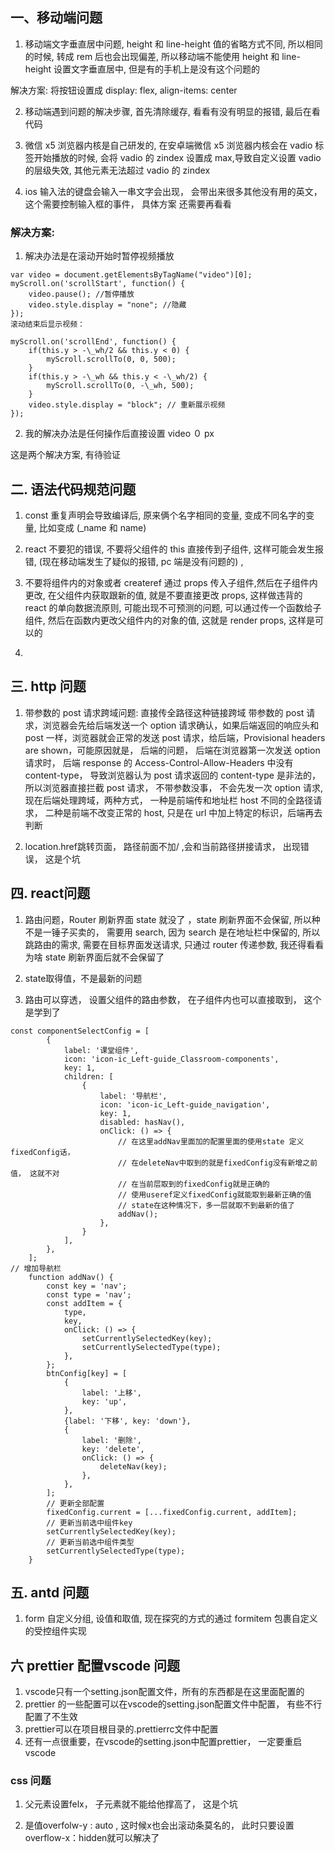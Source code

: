 ## 一、移动端问题

1. 移动端文字垂直居中问题, height 和 line-height 值的省略方式不同, 所以相同的时候, 转成 rem 后也会出现偏差, 所以移动端不能使用 height 和 line-height 设置文字垂直居中, 但是有的手机上是没有这个问题的

解决方案: 将按钮设置成 display: flex, align-items: center

2. 移动端遇到问题的解决步骤, 首先清除缓存, 看看有没有明显的报错, 最后在看代码

3. 微信 x5 浏览器内核是自己研发的, 在安卓端微信 x5 浏览器内核会在 vadio 标签开始播放的时候, 会将 vadio 的 zindex 设置成 max,导致自定义设置 vadio 的层级失效, 其他元素无法超过 vadio 的 zindex

4. ios 输入法的键盘会输入一串文字会出现， 会带出来很多其他没有用的英文， 这个需要控制输入框的事件， 具体方案
还需要再看看

### 解决方案:

1. 解决办法是在滚动开始时暂停视频播放

```
var video = document.getElementsByTagName("video")[0];
myScroll.on('scrollStart', function() {
    video.pause(); //暂停播放
    video.style.display = "none"; //隐藏
});
滚动结束后显示视频：

myScroll.on('scrollEnd', function() {
    if(this.y > -\_wh/2 && this.y < 0) {
        myScroll.scrollTo(0, 0, 500);
    }
    if(this.y > -\_wh && this.y < -\_wh/2) {
        myScroll.scrollTo(0, -\_wh, 500);
    }
    video.style.display = "block"; // 重新展示视频
});
```

2. 我的解决办法是任何操作后直接设置 video ０ px

这是两个解决方案, 有待验证

## 二. 语法代码规范问题

1. const 重复声明会导致编译后, 原来俩个名字相同的变量, 变成不同名字的变量, 比如变成 (\_name 和 name)

2. react 不要犯的错误, 不要将父组件的 this 直接传到子组件, 这样可能会发生报错, (现在移动端发生了疑似的报错, pc 端是没有问题的) ,
3. 不要将组件内的对象或者 createref 通过 props 传入子组件,然后在子组件内更改, 在父组件内获取跟新的值, 就是不要直接更改 props, 这样做违背的 react 的单向数据流原则, 可能出现不可预测的问题, 可以通过传一个函数给子组件, 然后在函数内更改父组件内的对象的值, 这就是 render props, 这样是可以的

4.

## 三. http 问题

1. 带参数的 post 请求跨域问题: 直接传全路径这种链接跨域 带参数的 post 请求，浏览器会先给后端发送一个 option 请求确认，如果后端返回的响应头和 post 一样，浏览器就会正常的发送 post 请求，给后端，Provisional headers are shown，可能原因就是， 后端的问题， 后端在浏览器第一次发送 option 请求时， 后端 response 的 Access-Control-Allow-Headers 中没有 content-type， 导致浏览器认为 post 请求返回的 content-type 是非法的，所以浏览器直接拦截 post 请求， 不带参数没事， 不会先发一次 option 请求, 现在后端处理跨域，两种方式， 一种是前端传和地址栏 host 不同的全路径请求， 二种是前端不改变正常的 host, 只是在 url 中加上特定的标识，后端再去判断

2. location.href跳转页面， 路径前面不加/  ,会和当前路径拼接请求， 出现错误， 这是个坑

## 四. react问题

1. 路由问题，Router 刷新界面 state 就没了 ，state 刷新界面不会保留, 所以种不是一锤子买卖的， 需要用 search, 因为 search 是在地址栏中保留的, 所以跳路由的需求, 需要在目标界面发送请求, 只通过 router 传递参数, 我还得看看为啥 state 刷新界面后就不会保留了

2. state取得值，不是最新的问题

3. 路由可以穿透， 设置父组件的路由参数， 在子组件内也可以直接取到， 这个是学到了

```
const componentSelectConfig = [
        {
            label: '课堂组件',
            icon: 'icon-ic_Left-guide_Classroom-components',
            key: 1,
            children: [
                {
                    label: '导航栏',
                    icon: 'icon-ic_Left-guide_navigation',
                    key: 1,
                    disabled: hasNav(),
                    onClick: () => {
                        // 在这里addNav里面加的配置里面的使用state 定义fixedConfig话，
                        // 在deleteNav中取到的就是fixedConfig没有新增之前值， 这就不对
                        // 在当前层取到的fixedConfig就是正确的
                        // 使用useref定义fixedConfig就能取到最新正确的值
                        // state在这种情况下，多一层就取不到最新的值了
                        addNav();
                    },
                }
            ],
        },
    ];
// 增加导航栏
    function addNav() {
        const key = 'nav';
        const type = 'nav';
        const addItem = {
            type,
            key,
            onClick: () => {
                setCurrentlySelectedKey(key);
                setCurrentlySelectedType(type);
            },
        };
        btnConfig[key] = [
            {
                label: '上移',
                key: 'up',
            },
            {label: '下移', key: 'down'},
            {
                label: '删除',
                key: 'delete',
                onClick: () => {
                    deleteNav(key);
                },
            },
        ];
        // 更新全部配置
        fixedConfig.current = [...fixedConfig.current, addItem];
        // 更新当前选中组件key
        setCurrentlySelectedKey(key);
        // 更新当前选中组件类型
        setCurrentlySelectedType(type);
    }
```

## 五. antd 问题

1. form 自定义分组, 设值和取值, 现在探究的方式的通过 formitem 包裹自定义的受控组件实现

## 六 prettier 配置vscode 问题

1. vscode只有一个setting.json配置文件，所有的东西都是在这里面配置的
2. prettier 的一些配置可以在vscode的setting.json配置文件中配置， 有些不行配置了不生效
3. prettier可以在项目根目录的.prettierrc文件中配置
4. 还有一点很重要，在vscode的setting.json中配置prettier， 一定要重启vscode


### css 问题

1. 父元素设置felx， 子元素就不能给他撑高了， 这是个坑


2. 是值overfolw-y : auto , 这时候x也会出滚动条莫名的， 此时只要设置overflow-x：hidden就可以解决了

